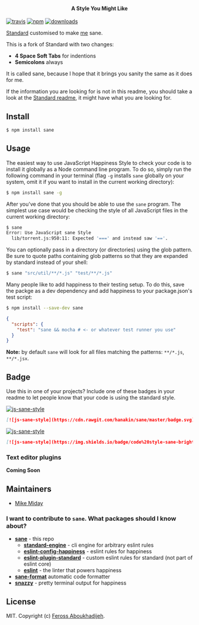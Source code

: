 <h4 align="center">A Style You Might Like</h4>

[![travis][travis-image]][travis-url]
[![npm][npm-image]][npm-url]
[![downloads][downloads-image]][downloads-url]

[travis-image]: https://img.shields.io/travis/hanakin/sane/master.svg
[travis-url]: https://travis-ci.org/hanakin/sane
[npm-image]: https://img.shields.io/npm/v/sane.svg?style=flat
[npm-url]: https://npmjs.org/package/sane
[downloads-image]: https://img.shields.io/npm/dm/sane.svg?style=flat
[downloads-url]: https://npmjs.org/package/sane

[Standard](https://github.com/feross/standard) customised to make [me](#maintainers) sane.

This is a fork of Standard with two changes:

- **4 Space Soft Tabs** for indentions
- **Semicolons** always

It is called sane, because I hope that it brings you sanity the same as it does for me.

If the information you are looking for is not in this readme, you should take a look at the [Standard readme](https://github.com/feross/standard), it might have what you are looking for.

## Install

```bash
$ npm install sane
```

## Usage

The easiest way to use JavaScript Happiness Style to check your code is to install it
globally as a Node command line program. To do so, simply run the following command in
your terminal (flag `-g` installs `sane` globally on your system, omit it if you want
to install in the current working directory):

```bash
$ npm install sane -g
```

After you've done that you should be able to use the `sane` program. The simplest use
case would be checking the style of all JavaScript files in the current working directory:

```bash
$ sane
Error: Use JavaScript sane Style
  lib/torrent.js:950:11: Expected '===' and instead saw '=='.
```

You can optionally pass in a directory (or directories) using the glob pattern. Be sure to quote paths containing glob patterns so that they are expanded by standard instead of your shell:

```bash
$ sane "src/util/**/*.js" "test/**/*.js"
```

Many people like to add happiness to their testing setup. To do this, save the packge as a dev dependency and add happiness to your package.json's test script:

```bash
$ npm install --save-dev sane
```

```json
{
  "scripts": {
    "test": "sane && mocha # <- or whatever test runner you use"
  }
}
```

**Note:** by default `sane` will look for all files matching the patterns: `**/*.js`, `**/*.jsx`.

## Badge

Use this in one of your projects? Include one of these badges in your readme to
let people know that your code is using the standard style.

[![js-sane-style](https://cdn.rawgit.com/hanakin/sane/master/badge.svg)](https://github.com/hanakin/sane)

```markdown
[![js-sane-style](https://cdn.rawgit.com/hanakin/sane/master/badge.svg)](https://github.com/hanakin/sane)
```

[![js-sane-style](https://img.shields.io/badge/code%20style-sane-brightgreen.svg)](https://github.com/hanakin/sane)

```markdown
[![js-sane-style](https://img.shields.io/badge/code%20style-sane-brightgreen.svg)](https://github.com/hanakin/sane)
```

### Text editor plugins

**Coming Soon**

## Maintainers

- [Mike Miday](https://www.github.com/hanakin)

### I want to contribute to `sane`. What packages should I know about?

- **[sane](https://github.com/hanakin/sane)** - this repo
  - **[standard-engine](https://github.com/flet/standard-engine)** - cli engine for arbitrary eslint rules
  - **[eslint-config-happiness](https://github.com/wesleytodd/eslint-config-happiness)** - eslint rules for happiness
  - **[eslint-plugin-standard](https://github.com/xjamundx/eslint-plugin-standard)** - custom eslint rules for standard (not part of eslint core)
  - **[eslint](https://github.com/eslint/eslint)** - the linter that powers happiness
- **[sane-format](https://github.com/hanakin/sane-format)** automatic code formatter
- **[snazzy](https://github.com/feross/snazzy)** - pretty terminal output for happiness

## License

MIT. Copyright (c) [Feross Aboukhadijeh](http://feross.org).
